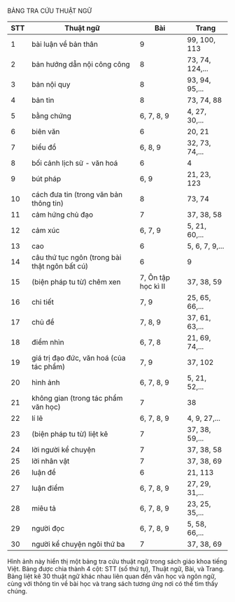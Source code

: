BẢNG TRA CỨU THUẬT NGỮ

STT | Thuật ngữ | Bài | Trang
--- | --- | --- | ---
1 | bài luận về bản thân | 9 | 99, 100, 113
2 | bản hướng dẫn nội công công | 8 | 73, 74, 124,...
3 | bản nội quy | 8 | 93, 94, 95,...
4 | bản tin | 8 | 73, 74, 88
5 | bằng chứng | 6, 7, 8, 9 | 4, 27, 30,...
6 | biên văn | 6 | 20, 21
7 | biểu đồ | 6, 8, 9 | 32, 73, 74,...
8 | bối cảnh lịch sử - văn hoá | 6 | 4
9 | bút pháp | 6, 9 | 21, 23, 123
10 | cách đưa tin (trong văn bản thông tin) | 8 | 73, 74
11 | cảm hứng chủ đạo | 7 | 37, 38, 58
12 | cảm xúc | 6, 7, 9 | 5, 21, 60,...
13 | cao | 6 | 5, 6, 7, 9,...
14 | câu thứ tục ngôn (trong bài thật ngôn bất cú) | 6 | 9
15 | (biện pháp tu từ) chêm xen | 7, Ôn tập học kì II | 37, 38, 59
16 | chi tiết | 7, 9 | 25, 65, 66,...
17 | chủ đề | 7, 8, 9 | 37, 61, 63,...
18 | điểm nhìn | 6, 7, 8 | 21, 69, 74,...
19 | giá trị đạo đức, văn hoá (của tác phẩm) | 7, 9 | 37, 102
20 | hình ảnh | 6, 7, 8, 9 | 5, 21, 52,...
21 | không gian (trong tác phẩm văn học) | 7 | 38
22 | lí lẽ | 6, 7, 8, 9 | 4, 9, 27,...
23 | (biện pháp tu từ) liệt kê | 7 | 37, 38, 59,...
24 | lời người kể chuyện | 7 | 37, 38, 58
25 | lời nhân vật | 7 | 37, 38, 69
26 | luận đề | 6 | 21, 113
27 | luận điểm | 6, 7, 8, 9 | 27, 29, 31,...
28 | miêu tả | 6, 7, 8, 9 | 23, 25, 35,...
29 | người đọc | 6, 7, 8, 9 | 5, 58, 66,...
30 | người kể chuyện ngôi thứ ba | 7 | 37, 38, 69

Hình ảnh này hiển thị một bảng tra cứu thuật ngữ trong sách giáo khoa tiếng Việt. Bảng được chia thành 4 cột: STT (số thứ tự), Thuật ngữ, Bài, và Trang. Bảng liệt kê 30 thuật ngữ khác nhau liên quan đến văn học và ngôn ngữ, cùng với thông tin về bài học và trang sách tương ứng nơi có thể tìm thấy chúng.